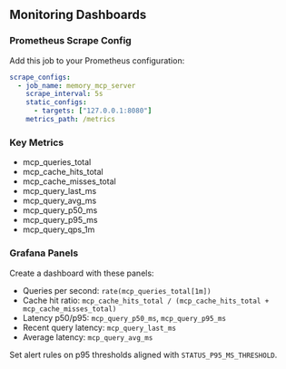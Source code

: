 ## Monitoring Dashboards

### Prometheus Scrape Config

Add this job to your Prometheus configuration:

```yaml
scrape_configs:
  - job_name: memory_mcp_server
    scrape_interval: 5s
    static_configs:
      - targets: ["127.0.0.1:8080"]
    metrics_path: /metrics
```

### Key Metrics

- mcp_queries_total
- mcp_cache_hits_total
- mcp_cache_misses_total
- mcp_query_last_ms
- mcp_query_avg_ms
- mcp_query_p50_ms
- mcp_query_p95_ms
- mcp_query_qps_1m

### Grafana Panels

Create a dashboard with these panels:

- Queries per second: `rate(mcp_queries_total[1m])`
- Cache hit ratio: `mcp_cache_hits_total / (mcp_cache_hits_total + mcp_cache_misses_total)`
- Latency p50/p95: `mcp_query_p50_ms`, `mcp_query_p95_ms`
- Recent query latency: `mcp_query_last_ms`
- Average latency: `mcp_query_avg_ms`

Set alert rules on p95 thresholds aligned with `STATUS_P95_MS_THRESHOLD`.
